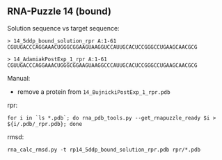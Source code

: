 RNA-Puzzle 14 (bound)
-----------------------------------------------------------------------------

Solution sequence vs target sequence:

```
> 14_5ddp_bound_solution_rpr A:1-61
CGUUGACCCAGGAAACUGGGCGGAAGUAAGGUCCAUUGCACUCCGGGCCUGAAGCAACGCG

> 14_AdamiakPostExp_1_rpr A:1-61
CGUUGACCCAGGAAACUGGGCGGAAGUAAGGCCCAUUGCACUCCGGGCCUGAAGCAACGCG
```

Manual:

- remove a protein from `14_BujnickiPostExp_1_rpr.pdb`

rpr:

	for i in `ls *.pdb`; do rna_pdb_tools.py --get_rnapuzzle_ready $i > ${i/.pdb/_rpr.pdb}; done

rmsd:

    rna_calc_rmsd.py -t rp14_5ddp_bound_solution_rpr.pdb rpr/*.pdb

